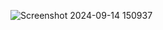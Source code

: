 ![Screenshot 2024-09-14 150937](https://github.com/user-attachments/assets/1b8c52d9-f604-4960-9bf4-bf00e0c048b3)
